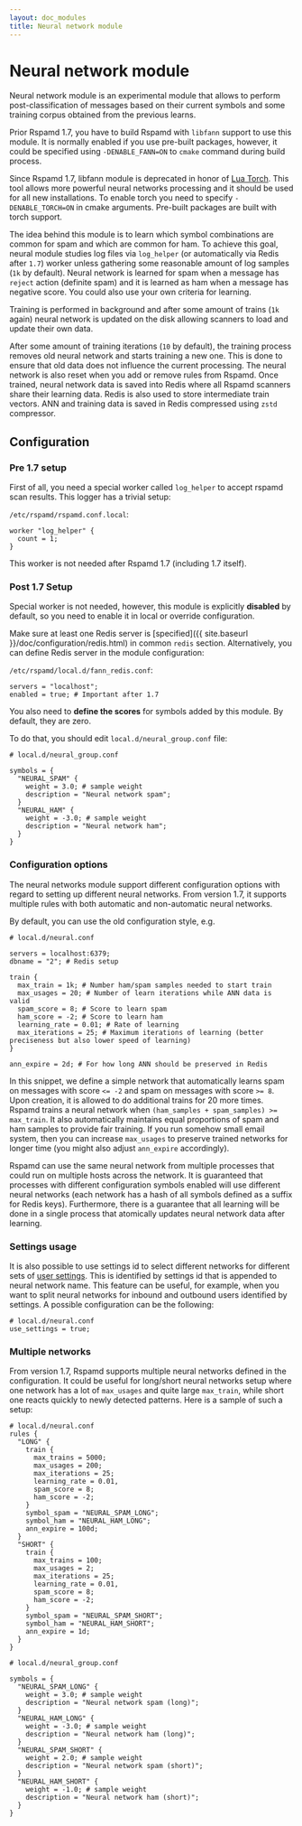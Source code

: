```yaml
---
layout: doc_modules
title: Neural network module
---
```


# Neural network module

Neural network module is an experimental module that allows to perform post-classification of messages based on their current symbols and some training corpus obtained from the previous learns.

Prior Rspamd 1.7, you have to build Rspamd with `libfann` support to use this module. It is normally enabled if you use pre-built packages, however, it could be specified using `-DENABLE_FANN=ON` to `cmake` command during build process.

Since Rspamd 1.7, libfann module is deprecated in honor of [Lua Torch](https://torch.ch). This tool allows more powerful neural networks processing and it should be used for all new installations. To enable torch you need to specify `-DENABLE_TORCH=ON` in cmake arguments. Pre-built packages are built with torch support.

The idea behind this module is to learn which symbol combinations are common for spam and which are common for ham. To achieve this goal, neural module studies log files via `log_helper` (or automatically via Redis after `1.7`) worker unless gathering some reasonable amount of log samples (`1k` by default). Neural network is learned for spam when a message has `reject` action (definite spam) and it is learned as ham when a message has negative score. You could also use your own criteria for learning.

Training is performed in background and after some amount of trains (`1k` again) neural network is updated on the disk allowing scanners to load and update their own data.

After some amount of training iterations (`10` by default), the training process removes old neural network and starts training a new one. This is done to ensure that old data does not influence the current processing. The neural network is also reset when you add or remove rules from Rspamd. Once trained, neural network data is saved into Redis where all Rspamd scanners share their learning data. Redis is also used to store intermediate train vectors. ANN and training data is saved in Redis compressed using `zstd` compressor.

## Configuration

### Pre 1.7 setup
First of all, you need a special worker called `log_helper` to accept rspamd scan results. This logger has a trivial setup:

`/etc/rspamd/rspamd.conf.local`:

~~~ucl
worker "log_helper" {
  count = 1;
}
~~~

This worker is not needed after Rspamd 1.7 (including 1.7 itself).

### Post 1.7 Setup

Special worker is not needed, however, this module is explicitly **disabled** by default, so you need to enable it in local or override configuration.

Make sure at least one Redis server is [specified]({{ site.baseurl }}/doc/configuration/redis.html) in common `redis` section. Alternatively, you can define Redis server in the module configuration:

`/etc/rspamd/local.d/fann_redis.conf`:

~~~ucl
servers = "localhost";
enabled = true; # Important after 1.7
~~~

You also need to **define the scores** for symbols added by this module. By default, they are zero.

To do that, you should edit `local.d/neural_group.conf` file:

~~~ucl
# local.d/neural_group.conf

symbols = {
  "NEURAL_SPAM" {
    weight = 3.0; # sample weight
    description = "Neural network spam";
  }
  "NEURAL_HAM" {
    weight = -3.0; # sample weight
    description = "Neural network ham";
  }
}
~~~

### Configuration options

The neural networks module support different configuration options with regard to setting up different neural networks. From version 1.7, it supports multiple rules with both automatic and non-automatic neural networks.

By default, you can use the old configuration style, e.g.

~~~ucl
# local.d/neural.conf

servers = localhost:6379;
dbname = "2"; # Redis setup

train {
  max_train = 1k; # Number ham/spam samples needed to start train
  max_usages = 20; # Number of learn iterations while ANN data is valid
  spam_score = 8; # Score to learn spam
  ham_score = -2; # Score to learn ham
  learning_rate = 0.01; # Rate of learning
  max_iterations = 25; # Maximum iterations of learning (better preciseness but also lower speed of learning)
}

ann_expire = 2d; # For how long ANN should be preserved in Redis
~~~

In this snippet, we define a simple network that automatically learns spam on messages with score `<= -2` and spam on messages with score `>= 8`. Upon creation, it is allowed to do additional trains for 20 more times. Rspamd trains a neural network when `(ham_samples + spam_samples) >= max_train`. It also automatically maintains equal proportions of spam and ham samples to provide fair training. If you run somehow small email system, then you can increase `max_usages` to preserve trained networks for longer time (you might also adjust `ann_expire` accordingly).

Rspamd can use the same neural network from multiple processes that could run on multiple hosts across the network. It is guaranteed that processes with different configuration symbols enabled will use different neural networks (each network has a hash of all symbols defined as a suffix for Redis keys). Furthermore, there is a guarantee that all learning will be done in a single process that atomically updates neural network data after learning.

### Settings usage

It is also possible to use settings id to select different networks for different sets of [user settings](../configuration/settings.html). This is identified by settings id that is appended to neural network name. This feature can be useful, for example, when you want to split neural networks for inbound and outbound users identified by settings. A possible configuration can be the following:

~~~ucl
# local.d/neural.conf
use_settings = true;
~~~

### Multiple networks

From version 1.7, Rspamd supports multiple neural networks defined in the configuration. It could be useful for long/short neural networks setup where one network has a lot of `max_usages` and quite large `max_train`, while short one reacts quickly to newly detected patterns. Here is a sample of such a setup:

~~~ucl
# local.d/neural.conf
rules {
  "LONG" {
    train {
      max_trains = 5000;
      max_usages = 200;
      max_iterations = 25;
      learning_rate = 0.01,
      spam_score = 8;
      ham_score = -2;
    }
    symbol_spam = "NEURAL_SPAM_LONG";
    symbol_ham = "NEURAL_HAM_LONG";
    ann_expire = 100d;
  }
  "SHORT" {
    train {
      max_trains = 100;
      max_usages = 2;
      max_iterations = 25;
      learning_rate = 0.01,
      spam_score = 8;
      ham_score = -2;
    }
    symbol_spam = "NEURAL_SPAM_SHORT";
    symbol_ham = "NEURAL_HAM_SHORT";
    ann_expire = 1d;
  }
}
~~~

~~~ucl
# local.d/neural_group.conf

symbols = {
  "NEURAL_SPAM_LONG" {
    weight = 3.0; # sample weight
    description = "Neural network spam (long)";
  }
  "NEURAL_HAM_LONG" {
    weight = -3.0; # sample weight
    description = "Neural network ham (long)";
  }
  "NEURAL_SPAM_SHORT" {
    weight = 2.0; # sample weight
    description = "Neural network spam (short)";
  }
  "NEURAL_HAM_SHORT" {
    weight = -1.0; # sample weight
    description = "Neural network ham (short)";
  }
}
~~~
